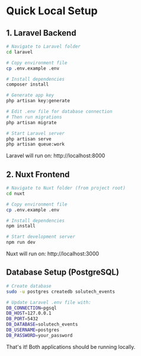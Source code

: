 # Quick Local Setup

## 1. Laravel Backend

```bash
# Navigate to Laravel folder
cd laravel

# Copy environment file
cp .env.example .env

# Install dependencies
composer install

# Generate app key
php artisan key:generate

# Edit .env file for database connection
# Then run migrations
php artisan migrate

# Start Laravel server
php artisan serve
php artisan queue:work
```

Laravel will run on: http://localhost:8000

## 2. Nuxt Frontend

```bash
# Navigate to Nuxt folder (from project root)
cd nuxt

# Copy environment file
cp .env.example .env

# Install dependencies
npm install

# Start development server
npm run dev
```

Nuxt will run on: http://localhost:3000

## Database Setup (PostgreSQL)

```bash
# Create database
sudo -u postgres createdb solutech_events

# Update Laravel .env file with:
DB_CONNECTION=pgsql
DB_HOST=127.0.0.1
DB_PORT=5432
DB_DATABASE=solutech_events
DB_USERNAME=postgres
DB_PASSWORD=your_password
```

That's it! Both applications should be running locally.
